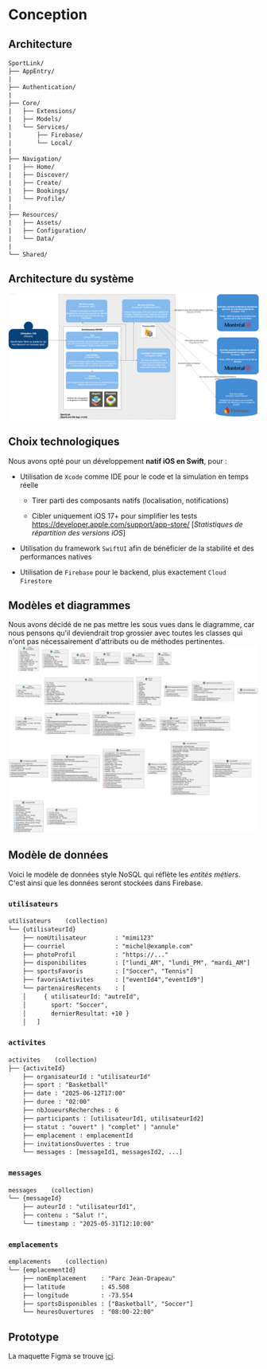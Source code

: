 # Conception

## Architecture
```plaintext
SportLink/
├── AppEntry/
|
├── Authentication/
|
├── Core/
|   ├── Extensions/
|   ├── Models/
|   └── Services/
|       ├── Firebase/
|       └── Local/
|
├── Navigation/
|   ├── Home/
|   ├── Discover/
|   ├── Create/
|   ├── Bookings/
|   └── Profile/
|   
├── Resources/
|   ├── Assets/
|   ├── Configuration/
|   └── Data/
|
└── Shared/
```

## Architecture du système

![Modèle C4](./diagrams/out/modelec4.png "Modèle C4")

## Choix technologiques
Nous avons opté pour un développement **natif iOS en Swift**, pour :

- Utilisation de `Xcode` comme IDE pour le code et la simulation en temps réelle

    - Tirer parti des composants natifs (localisation, notifications)

    - Cibler uniquement iOS 17+ pour simplifier les tests https://developer.apple.com/support/app-store/ [_Statistiques de répartition des versions iOS_]

- Utilisation du framework `SwiftUI` afin de bénéficier de la stabilité et des performances natives

- Utilisation de `Firebase` pour le backend, plus exactement `Cloud Firestore`

## Modèles et diagrammes
Nous avons décidé de ne pas mettre les sous vues dans le diagramme, car nous pensons qu'il deviendrait trop grossier avec toutes les classes qui n'ont pas nécessairement d'attributs ou de méthodes pertinentes.
![Diagramme de classe UML](./diagrams/out/SportLink.svg "Diagramme de classe UML")

## Modèle de données
Voici le modèle de données style NoSQL qui réflète les *entités métiers*. C'est ainsi que les données seront stockées dans Firebase.
### `utilisateurs`
```txt
utilisateurs    (collection)
└── {utilisateurId}
    ├── nomUtilisateur        : "mimi123"
    ├── courriel              : "michel@example.com"
    ├── photoProfil           : "https://..."
    ├── disponibilites        : ["lundi_AM", "lundi_PM", "mardi_AM"] 
    ├── sportsFavoris         : ["Soccer", "Tennis"]                         
    ├── favorisActivites      : ["eventId4","eventId9"]              
    └── partenairesRecents    : [                                    
    │     { utilisateurId: "autreId",
    │       sport: "Soccer",
    │       dernierResultat: +10 }
    │   ]
```

### `activites`
```txt
activites    (collection)
├── {activiteId}
    ├── organisateurId : "utilisateurId"
    ├── sport : "Basketball"
    ├── date : "2025-06-12T17:00"
    ├── duree : "02:00"
    ├── nbJoueursRecherches : 6
    ├── participants : [utilisateurId1, utilisateurId2]
    ├── statut : "ouvert" | "complet" | "annule"
    ├── emplacement : emplacementId
    ├── invitationsOuvertes : true 
    └── messages : [messageId1, messagesId2, ...]
```

### `messages`
```txt
messages    (collection)
└── {messageId}
    ├── auteurId : "utilisateurId1",
    ├── contenu : "Salut !",
    └── timestamp : "2025-05-31T12:10:00"
```

### `emplacements`
```txt
emplacements    (collection)
└── {emplacementId}
    ├── nomEmplacement    : "Parc Jean-Drapeau"
    ├── latitude          : 45.508
    ├── longitude         : -73.554
    ├── sportsDisponibles : ["Basketball", "Soccer"]
    └── heuresOuvertures  : "08:00-22:00"
```


## Prototype
La maquette Figma se trouve [ici](https://www.figma.com/design/N0QDEh5Shuht6eS3dpvKTB/SportLink?node-id=0-1&t=CBkQlTjm84oNgfAk-1).